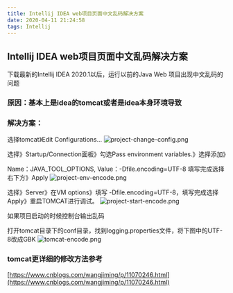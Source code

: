```yaml
---
title: Intellij IDEA web项目页面中文乱码解决方案
date: 2020-04-11 21:24:58
tags: Intellij
---
```


## Intellij IDEA web项目页面中文乱码解决方案

下载最新的Intellij IDEA 2020.1以后，运行以前的Java Web 项目出现中文乱码的问题

### 原因：基本上是idea的tomcat或者是idea本身环境导致

### 解决方案：

选择tomcat》Edit Configurations...
![project-change-config.png](https://i.loli.net/2020/04/11/7x92Mwo8ztEqjCk.png)

选择》Startup/Connection面板》勾选Pass environment variables.》选择添加》

Name：JAVA_TOOL_OPTIONS, Value：-Dfile.encoding=UTF-8  填写完成选择右下方》Apply
![project-env-encode.png](https://i.loli.net/2020/04/11/ZgLb3UrzSB5wDmp.png)

选择》Server》在VM options》填写 -Dfile.encoding=UTF-8，填写完成选择Apply》重启TOMCAT进行调试。
![project-start-encode.png](https://i.loli.net/2020/04/11/poOwV3Yn5SsmHji.png)

如果项目启动的时候控制台输出乱码

打开tomcat目录下的conf目录，找到logging.properties文件，将下图中的UTF-8改成GBK
![tomcat-encode.png](https://i.loli.net/2020/04/11/uolzChvnFG73Sbp.png)

### tomcat更详细的修改方法参考
[https://www.cnblogs.com/wangjiming/p/11070246.html](https://www.cnblogs.com/wangjiming/p/11070246.html)
